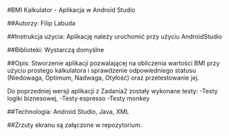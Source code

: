 #BMI Kalkulator - Aplikacja w Android Studio

##Autorzy: Filip Labuda

##Instrukcja użycia: Aplikację należy uruchomić przy użyciu AndroidStudio

##Biblioteki: Wystarczą domyślne

##Opis: Stworzenie aplikacji pozwalającej na obliczenia wartości BMI przy użyciu prostego kalkulatora i sprawdzenie odpowiedniego statusu (Niedowaga, Optimum, Nadwaga, Otyłość) oraz przetestowanie jej.

Do poprzedniej wersji aplikacji z Zadania2 zostały wykonane testy:
-Testy logiki biznesowej,
-Testy espresso
-Testy monkey

##Technologia: Android Studio, Java, XML

##Zrzuty ekranu są załączone w repozytorium.
